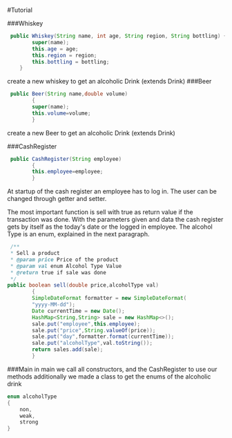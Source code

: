 #Tutorial

###Whiskey
```java
 public Whiskey(String name, int age, String region, String bottling) {
        super(name);
        this.age = age;
        this.region = region;
        this.bottling = bottling;
    }
```
create a new whiskey to get an alcoholic Drink (extends Drink)
###Beer
```java
 public Beer(String name,double volume)
        {
        super(name);
        this.volume=volume;
        }
```
create a new Beer to get an alcoholic Drink (extends Drink)

###CashRegister
```java
 public CashRegister(String employee)
        {
        this.employee=employee;
        }
```
At startup of the cash register an employee has to log in. The user can be changed through getter and setter.

The most important function is sell with true as return value if the transaction was done.
With the parameters given and data the cash register gets by itself as the today's date or the logged in employee.
The alcohol Type is an enum, explained in the next paragraph.
```java
 /**
 * Sell a product
 * @param price Price of the product
 * @param val enum Alcohol Type Value
 * @return true if sale was done
 */
public boolean sell(double price,alcoholType val)
        {
        SimpleDateFormat formatter = new SimpleDateFormat(
        "yyyy-MM-dd");
        Date currentTime = new Date();
        HashMap<String,String> sale = new HashMap<>();
        sale.put("employee",this.employee);
        sale.put("price",String.valueOf(price));
        sale.put("day",formatter.format(currentTime));
        sale.put("alcoholType",val.toString());
        return sales.add(sale);
        }
```

###Main
in main we call all constructors, and the CashRegister to use our methods
additionally we made a class to get the enums of the alcoholic drink
```java
enum alcoholType
{
    non,
    weak,
    strong
}
```
